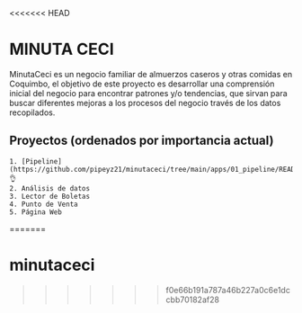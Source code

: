 <<<<<<< HEAD
# MINUTA CECI
MinutaCeci es un negocio familiar de almuerzos caseros y otras comidas en Coquimbo, el objetivo de este proyecto es desarrollar una comprensión inicial del negocio para encontrar patrones y/o tendencias, que sirvan para buscar diferentes mejoras a los procesos del negocio través de los datos recopilados.

## Proyectos (ordenados por importancia actual)
    1. [Pipeline](https://github.com/pipeyz21/minutaceci/tree/main/apps/01_pipeline/README.md) 👌
    2. Análisis de datos
    3. Lector de Boletas
    4. Punto de Venta
    5. Página Web
=======
# minutaceci
>>>>>>> f0e66b191a787a46b227a0c6e1dccbb70182af28
